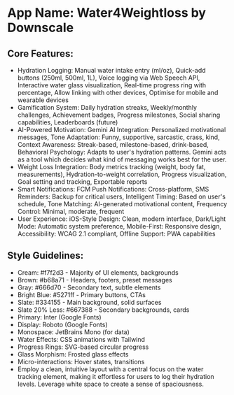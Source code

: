 # **App Name**: Water4Weightloss by Downscale

## Core Features:

- Hydration Logging: Manual water intake entry (ml/oz), Quick-add buttons (250ml, 500ml, 1L), Voice logging via Web Speech API, Interactive water glass visualization, Real-time progress ring with percentage, Allow linking with other devices, Optimise for mobile and wearable devices
- Gamification System: Daily hydration streaks, Weekly/monthly challenges, Achievement badges, Progress milestones, Social sharing capabilities, Leaderboards (future)
- AI-Powered Motivation: Gemini AI Integration: Personalized motivational messages, Tone Adaptation: Funny, supportive, sarcastic, crass, kind, Context Awareness: Streak-based, milestone-based, drink-based, Behavioral Psychology: Adapts to user's hydration patterns. Gemini acts as a tool which decides what kind of messaging works best for the user.
- Weight Loss Integration: Body metrics tracking (weight, body fat, measurements), Hydration-to-weight correlation, Progress visualization, Goal setting and tracking, Exportable reports
- Smart Notifications: FCM Push Notifications: Cross-platform, SMS Reminders: Backup for critical users, Intelligent Timing: Based on user's schedule, Tone Matching: AI-generated motivational content, Frequency Control: Minimal, moderate, frequent
- User Experience: iOS-Style Design: Clean, modern interface, Dark/Light Mode: Automatic system preference, Mobile-First: Responsive design, Accessibility: WCAG 2.1 compliant, Offline Support: PWA capabilities

## Style Guidelines:

- Cream: #f7f2d3 - Majority of UI elements, backgrounds
- Brown: #b68a71 - Headers, footers, preset messages
- Gray: #666d70 - Secondary text, subtle elements
- Bright Blue: #5271ff - Primary buttons, CTAs
- Slate: #334155 - Main background, solid surfaces
- Slate 20% Less: #667388 - Secondary backgrounds, cards
- Primary: Inter (Google Fonts)
- Display: Roboto (Google Fonts)
- Monospace: JetBrains Mono (for data)
- Water Effects: CSS animations with Tailwind
- Progress Rings: SVG-based circular progress
- Glass Morphism: Frosted glass effects
- Micro-interactions: Hover states, transitions
- Employ a clean, intuitive layout with a central focus on the water tracking element, making it effortless for users to log their hydration levels. Leverage white space to create a sense of spaciousness.